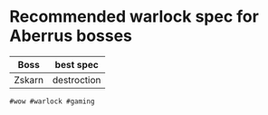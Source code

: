 # Recommended warlock spec for Aberrus bosses

| Boss   | best spec |
| ------ | --------- |
| Zskarn | destroction    |

    #wow #warlock #gaming
